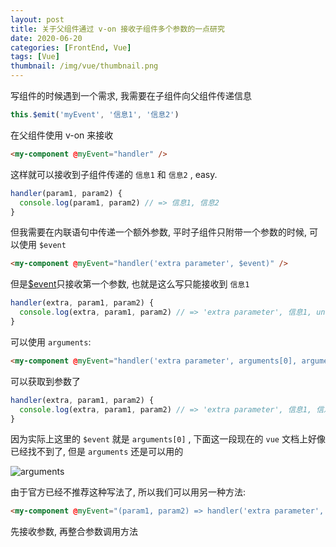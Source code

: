 ```yaml
---
layout: post
title: 关于父组件通过 v-on 接收子组件多个参数的一点研究
date: 2020-06-20
categories: [FrontEnd, Vue]
tags: [Vue]
thumbnail: /img/vue/thumbnail.png
---
```


写组件的时候遇到一个需求, 我需要在子组件向父组件传递信息

```js
this.$emit('myEvent', '信息1', '信息2')
```

在父组件使用 v-on 来接收

```html
<my-component @myEvent="handler" />
```

这样就可以接收到子组件传递的 `信息1` 和 `信息2` , easy.

```js
handler(param1, param2) {
  console.log(param1, param2) // => 信息1, 信息2
}
```

但我需要在内联语句中传递一个额外参数, 平时子组件只附带一个参数的时候, 可以使用 `$event`

```html
<my-component @myEvent="handler('extra parameter', $event)" />
```

但是[\$event](https://cn.vuejs.org/v2/guide/components.html#%E4%BD%BF%E7%94%A8%E4%BA%8B%E4%BB%B6%E6%8A%9B%E5%87%BA%E4%B8%80%E4%B8%AA%E5%80%BC)只接收第一个参数, 也就是这么写只能接收到 `信息1`

```js
handler(extra, param1, param2) {
  console.log(extra, param1, param2) // => 'extra parameter', 信息1, undefined
}
```

可以使用 `arguments`:

```html
<my-component @myEvent="handler('extra parameter', arguments[0], arguments[1])" />
```

可以获取到参数了

```js
handler(extra, param1, param2) {
  console.log(extra, param1, param2) // => 'extra parameter', 信息1, 信息2
}
```

因为实际上这里的 `$event` 就是 `arguments[0]` , 下面这一段现在的 `vue` 文档上好像已经找不到了, 但是 `arguments` 还是可以用的

![arguments](/img/vue/017.png)

由于官方已经不推荐这种写法了, 所以我们可以用另一种方法:

```html
<my-component @myEvent="(param1, param2) => handler('extra parameter', param1, param2)" />
```

先接收参数, 再整合参数调用方法
